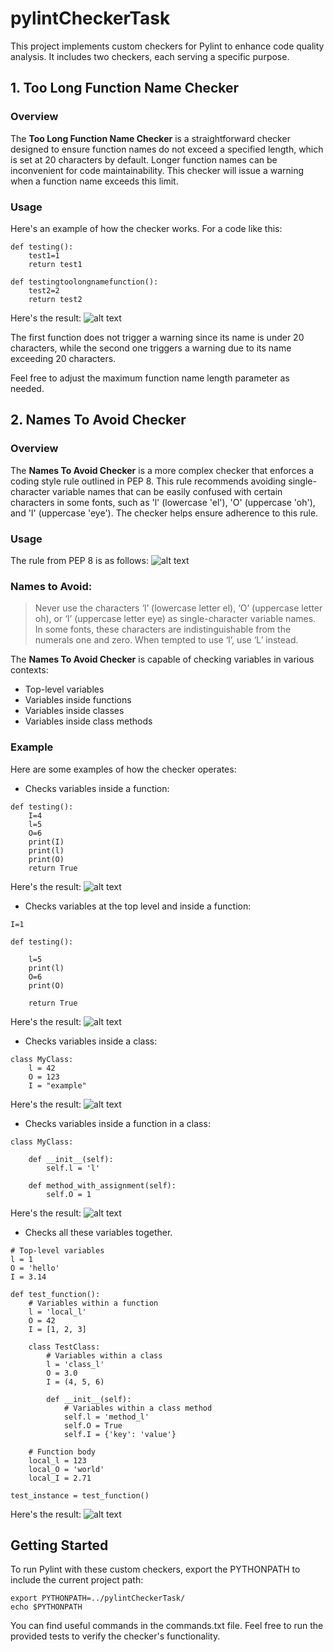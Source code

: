 # pylintCheckerTask

This project implements custom checkers for Pylint to enhance code quality analysis. It includes two checkers, each serving a specific purpose.

## 1. Too Long Function Name Checker
### Overview
The **Too Long Function Name Checker** is a straightforward checker designed to ensure function names do not exceed a specified length, which is set at 20 characters by default. Longer function names can be inconvenient for code maintainability. This checker will issue a warning when a function name exceeds this limit.

### Usage
Here's an example of how the checker works.
For a code like this:
```
def testing():
    test1=1
    return test1 

def testingtoolongnamefunction():
    test2=2
    return test2 
```
Here's the result:
![alt text](https://github.com/putongyong/pylintCheckerTask/blob/main/media/too_long_function_name_test.png)

The first function does not trigger a warning since its name is under 20 characters, while the second one triggers a warning due to its name exceeding 20 characters.

Feel free to adjust the maximum function name length parameter as needed.

## 2. Names To Avoid Checker
### Overview
The **Names To Avoid Checker** is a more complex checker that enforces a coding style rule outlined in PEP 8. This rule recommends avoiding single-character variable names that can be easily confused with certain characters in some fonts, such as 'l' (lowercase 'el'), 'O' (uppercase 'oh'), and 'I' (uppercase 'eye'). The checker helps ensure adherence to this rule.

### Usage
The rule from PEP 8 is as follows:
![alt text](https://github.com/putongyong/pylintCheckerTask/blob/main/media/PEP8_rule.png)

### Names to Avoid:
> Never use the characters ‘l’ (lowercase letter el), ‘O’ (uppercase letter oh), or ‘I’ (uppercase letter eye) as single-character variable names. In some fonts, these characters are indistinguishable from the numerals one and zero. When tempted to use ‘l’, use ‘L’ instead.

The **Names To Avoid Checker** is capable of checking variables in various contexts:

- Top-level variables
- Variables inside functions
- Variables inside classes
- Variables inside class methods

### Example
Here are some examples of how the checker operates:

- Checks variables inside a function:
```
def testing():
    I=4
    l=5
    O=6
    print(I)
    print(l)
    print(O)
    return True
```
Here's the result:
![alt text](https://github.com/putongyong/pylintCheckerTask/blob/main/media/names_to_avoid_test_inside_function.png)

- Checks variables at the top level and inside a function:
```
I=1

def testing():
   
    l=5
    print(l)
    O=6
    print(O)
    
    return True 
```
Here's the result:
![alt text](https://github.com/putongyong/pylintCheckerTask/blob/main/media/names_to_avoid_test_top_level_and_inside_function.png)

- Checks variables inside a class:
```
class MyClass:
    l = 42 
    O = 123  
    I = "example"  
```
Here's the result:
![alt text](https://github.com/putongyong/pylintCheckerTask/blob/main/media/names_to_avoid_test_inside_class.png)

- Checks variables inside a function in a class:
```
class MyClass:

    def __init__(self):
        self.l = 'l' 

    def method_with_assignment(self):
        self.O = 1 
```
Here's the result:
![alt text](https://github.com/putongyong/pylintCheckerTask/blob/main/media/names_to_avoid_test_inside_function_in_class.png)

- Checks all these variables together.
```
# Top-level variables
l = 1
O = 'hello'
I = 3.14

def test_function():
    # Variables within a function
    l = 'local_l'
    O = 42
    I = [1, 2, 3]

    class TestClass:
        # Variables within a class
        l = 'class_l'
        O = 3.0
        I = (4, 5, 6)

        def __init__(self):
            # Variables within a class method
            self.l = 'method_l'
            self.O = True
            self.I = {'key': 'value'}

    # Function body
    local_l = 123
    local_O = 'world'
    local_I = 2.71

test_instance = test_function()
```
Here's the result:
![alt text](https://github.com/putongyong/pylintCheckerTask/blob/main/media/names_to_avoid_test_all.png)


## Getting Started
To run Pylint with these custom checkers, export the PYTHONPATH to include the current project path:
```
export PYTHONPATH=../pylintCheckerTask/
echo $PYTHONPATH
```
You can find useful commands in the commands.txt file. Feel free to run the provided tests to verify the checker's functionality.

